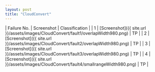 ```yaml
---
layout: post
title: "CloudConvert"
---
```

| Failure No. | Screenshot | Classification |
| 1 | [Screenshot]({{ site.url }}/assets/images/CloudConvert/fault1/overlapWidth980.png) | TP |
| 2 | [Screenshot]({{ site.url }}/assets/images/CloudConvert/fault2/overlapWidth980.png) | TP |
| 3 | [Screenshot]({{ site.url }}/assets/images/CloudConvert/fault3/overlapWidth980.png) | TP |
| 4 | [Screenshot]({{ site.url }}/assets/images/CloudConvert/fault4/smallrangeWidth980.png) | TP |
